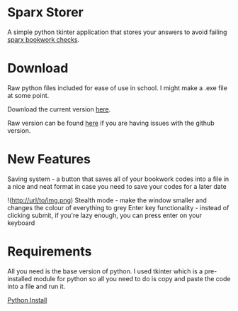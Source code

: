 # **Sparx Storer**

A simple python tkinter application that stores your answers to avoid failing [sparx bookwork checks](https://support.sparx.co.uk/docs/what-are-bookwork-checks#:~:text=Bookwork%20codes,the%20position%20within%20the%20task).

# Download

Raw python files included for ease of use in school. I might make a .exe file at some point.

Download the current version [here](https://github.com/harcher-dev/sparxStorer/raw/main/sparxStorer-v3.3.py?raw=true).

Raw version can be found [here](https://github.com/harcher-dev/sparxStorer/raw/main/sparxStorer-v3.3.py) if you are having issues with the github version.

# New Features

Saving system - a button that saves all of your bookwork codes into a file in a nice and neat format in case you need to save your codes for a later date

!([http://url/to/img.png](https://github.com/harcher-dev/sparxStorer/blob/main/readmeScreenshots/1.png))
Stealth mode - make the window smaller and changes the colour of everything to grey
Enter key functionality - instead of clicking submit, if you're lazy enough, you can press enter on your keyboard

# Requirements

All you need is the base version of python. I used tkinter which is a pre-installed module for python so all you need to do is copy and paste the code into a file and run it.

[Python Install](https://www.python.org/downloads/)
